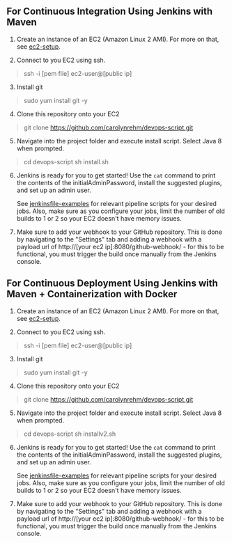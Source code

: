 ## For Continuous Integration Using Jenkins with Maven

1. Create an instance of an EC2 (Amazon Linux 2 AMI). For more on that, see [ec2-setup](https://github.com/carolynrehm/devops-script/blob/master/ec2-setup).

2. Connect to you EC2 using ssh.
> ssh -i [pem file] ec2-user@[public ip]

3. Install git 
> sudo yum install git -y

4. Clone this repository onto your EC2
> git clone https://github.com/carolynrehm/devops-script.git

5. Navigate into the project folder and execute install script. Select Java 8 when prompted.
> cd devops-script
> sh install.sh

6. Jenkins is ready for you to get started! Use the `cat` command to print the contents of the initialAdminPassword, install the suggested plugins, and set up an admin user.

    See [jenkinsfile-examples](https://github.com/carolynrehm/devops-script/tree/master/jenkinsfile-examples) for relevant pipeline scripts for your desired jobs. Also, make sure as you configure your jobs, limit the number of old builds to 1 or 2 so your EC2 doesn't have memory issues.

7. Make sure to add your webhook to your GitHub repository. This is done by navigating to the "Settings" tab and adding a webhook with a payload url of http://[your ec2 ip]:8080/github-webhook/ - for this to be functional, you must trigger the build once manually from the Jenkins console.

## For Continuous Deployment Using Jenkins with Maven + Containerization with Docker
1. Create an instance of an EC2 (Amazon Linux 2 AMI). For more on that, see [ec2-setup](https://github.com/carolynrehm/devops-script/blob/master/ec2-setup).

2. Connect to you EC2 using ssh.
> ssh -i [pem file] ec2-user@[public ip]

3. Install git 
> sudo yum install git -y

4. Clone this repository onto your EC2
> git clone https://github.com/carolynrehm/devops-script.git

5. Navigate into the project folder and execute install script. Select Java 8 when prompted.
> cd devops-script
> sh installv2.sh

6. Jenkins is ready for you to get started! Use the `cat` command to print the contents of the initialAdminPassword, install the suggested plugins, and set up an admin user.

    See [jenkinsfile-examples](https://github.com/carolynrehm/devops-script/tree/master/jenkinsfile-examples) for relevant pipeline scripts for your desired jobs. Also, make sure as you configure your jobs, limit the number of old builds to 1 or 2 so your EC2 doesn't have memory issues.
    
7. Make sure to add your webhook to your GitHub repository. This is done by navigating to the "Settings" tab and adding a webhook with a payload url of http://[your ec2 ip]:8080/github-webhook/ - for this to be functional, you must trigger the build once manually from the Jenkins console.